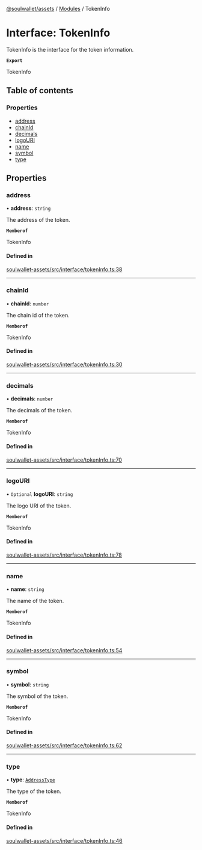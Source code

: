 [@soulwallet/assets](../README.md) / [Modules](../modules.md) / TokenInfo

# Interface: TokenInfo

TokenInfo is the interface for the token information.

**`Export`**

TokenInfo

## Table of contents

### Properties

- [address](TokenInfo.md#address)
- [chainId](TokenInfo.md#chainid)
- [decimals](TokenInfo.md#decimals)
- [logoURI](TokenInfo.md#logouri)
- [name](TokenInfo.md#name)
- [symbol](TokenInfo.md#symbol)
- [type](TokenInfo.md#type)

## Properties

### address

• **address**: `string`

The address of the token.

**`Memberof`**

TokenInfo

#### Defined in

[soulwallet-assets/src/interface/tokenInfo.ts:38](https://github.com/SoulWallet/soulwalletlib/blob/2de4184/packages/soulwallet-assets/src/interface/tokenInfo.ts#L38)

___

### chainId

• **chainId**: `number`

The chain id of the token.

**`Memberof`**

TokenInfo

#### Defined in

[soulwallet-assets/src/interface/tokenInfo.ts:30](https://github.com/SoulWallet/soulwalletlib/blob/2de4184/packages/soulwallet-assets/src/interface/tokenInfo.ts#L30)

___

### decimals

• **decimals**: `number`

The decimals of the token.

**`Memberof`**

TokenInfo

#### Defined in

[soulwallet-assets/src/interface/tokenInfo.ts:70](https://github.com/SoulWallet/soulwalletlib/blob/2de4184/packages/soulwallet-assets/src/interface/tokenInfo.ts#L70)

___

### logoURI

• `Optional` **logoURI**: `string`

The logo URI of the token.

**`Memberof`**

TokenInfo

#### Defined in

[soulwallet-assets/src/interface/tokenInfo.ts:78](https://github.com/SoulWallet/soulwalletlib/blob/2de4184/packages/soulwallet-assets/src/interface/tokenInfo.ts#L78)

___

### name

• **name**: `string`

The name of the token.

**`Memberof`**

TokenInfo

#### Defined in

[soulwallet-assets/src/interface/tokenInfo.ts:54](https://github.com/SoulWallet/soulwalletlib/blob/2de4184/packages/soulwallet-assets/src/interface/tokenInfo.ts#L54)

___

### symbol

• **symbol**: `string`

The symbol of the token.

**`Memberof`**

TokenInfo

#### Defined in

[soulwallet-assets/src/interface/tokenInfo.ts:62](https://github.com/SoulWallet/soulwalletlib/blob/2de4184/packages/soulwallet-assets/src/interface/tokenInfo.ts#L62)

___

### type

• **type**: [`AddressType`](../enums/AddressType.md)

The type of the token.

**`Memberof`**

TokenInfo

#### Defined in

[soulwallet-assets/src/interface/tokenInfo.ts:46](https://github.com/SoulWallet/soulwalletlib/blob/2de4184/packages/soulwallet-assets/src/interface/tokenInfo.ts#L46)
